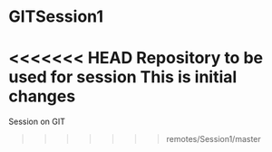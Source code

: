 GITSession1
===========

<<<<<<< HEAD
Repository to be used for session
This is initial changes
=======
Session on GIT
>>>>>>> remotes/Session1/master
